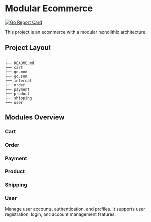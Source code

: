 # Modular Ecommerce

[![Go Report Card](https://goreportcard.com/badge/joe5451/modular-ecommerce)](https://goreportcard.com/report/joe5451/modular-ecommerce)

This project is an ecommerce with a modular monolithic architecture.

## Project Layout

```
.
├── README.md
├── cart
├── go.mod
├── go.sum
├── internal
├── order
├── payment
├── product
├── shipping
└── user
```

## Modules Overview

### Cart

### Order

### Payment

### Product

### Shipping

### User
Manage user accounts, authentication, and profiles. It supports user registration, login, and account management features.
